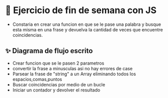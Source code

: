 # 🚀 Ejercicio de fin de semana con JS

- Constaria en crear una funcion en que se le pase una palabra y busque esta misma en una frase y devuelva la cantidad
de veces que encuentre coincidencias.

## ✨ Diagrama de flujo escrito

- Crear funcion que se le pasen 2 parametros
- convertir la frase a minusculas asi no hay errores de case
- Parsear la frase de "string" a un Array eliminando todos los espacios,comas,puntos
- Buscar coincidencias por medio de un bucle
- Iniciar un contador y devolver el resultado

